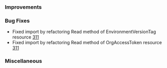 ### Improvements

### Bug Fixes
- Fixed import by refactoring Read method of EnvironmentVersionTag resource [311](https://github.com/pulumi/pulumi-pulumiservice/issues/311)
- Fixed import by refactoring Read method of OrgAccessToken resource [311](https://github.com/pulumi/pulumi-pulumiservice/issues/311)

### Miscellaneous
